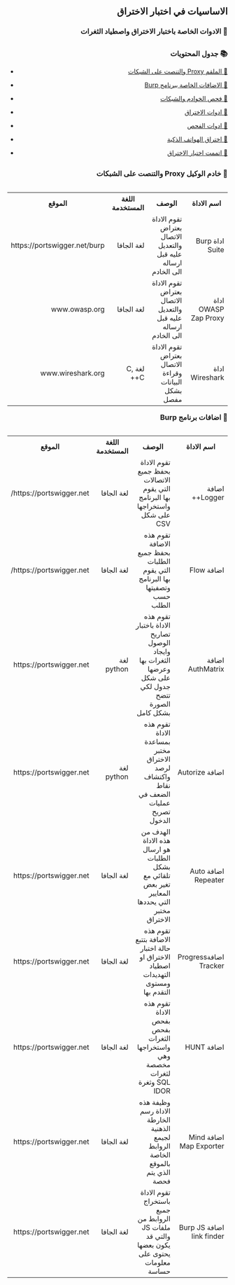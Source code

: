<h2 dir='rtl' align='right'>الاساسيات في اختبار الاختراق  </h2>

<h3 dir='rtl' align='right'> 🧰 الادوات الخاصة باختبار الاختراق واصطياد الثغرات</h3>

## <h3 dir='rtl' align='right'>📚 جدول المحتويات  </h3>

  - [<p dir='rtl' align='right'>🧰 الملقم Proxy  والتنصت على الشبكات </p>](#Proxy-&-Network-Sniffer)
  - [<p dir='rtl' align='right'>🧰 الاضافات الخاصة ببرنامج Burp </p>](#Burp-Extensions) 
  - [<p dir='rtl' align='right'>🧰 فحص الخوادم والشبكات  </p>](#Recon,-OSINT-&-Discovery)
  - [<p dir='rtl' align='right'>🧰 ادوات الاختراق  </p>](#Exploitation)
  - [<p dir='rtl' align='right'>🧰 ادوات الفحص</p>](#Scanners)
  - [<p dir='rtl' align='right'>🧰 اختراق الهواتف الذكية </p>](#Mobile-Hacking)
  - [<p dir='rtl' align='right'>🧰 اتممت اختبار الاختراق</p>](#Automation)
  
  ## <h3 dir='rtl' align='right'>🧰 خادم الوكيل Proxy  والتنصت على الشبكات </h3>
  
  <table dir='rtl' align="right">
  <tr>
    <th>اسم الاداة </th>
    <th> الوصف </th>
    <th> اللغة المستخدمة </th>
    <th> الموقع </th>
    <tr>
    <td> اداة Burp Suite </td> 
    <td>تقوم الاداة بعتراض الاتصال والتعديل عليه قبل ارساله الى الخادم</td>
    <td>لغة الجافا </td>
    <td>https://portswigger.net/burp</td>
  </tr>  
      <tr>
    <td> اداة OWASP Zap Proxy </td> 
    <td>تقوم الاداة بعتراض الاتصال والتعديل عليه قبل ارساله الى الخادم</td>
    <td>لغة الجافا </td>
    <td>www.owasp.org</td>
  </tr> 
      <tr>
    <td> اداة Wireshark </td> 
    <td> تقوم الاداة بعتراض الاتصال وقراءة البيانات بشكل مفصل </td>
    <td>لغة C, C++ </td>
    <td>www.wireshark.org</td>
  </tr> 
  </tr>
  </table>
  
 ## <h3 dir='rtl' align='right'>🧰 اضافات برنامج Burp </h3>
 <table dir='rtl' align="right">
  <tr>
    <th>اسم الاداة </th>
    <th> الوصف </th>
    <th> اللغة المستخدمة </th>
    <th> الموقع </th>
    <tr>
    <td> اضافة Logger++ </td>
    <td>تقوم الاداة بحفظ جميع الاتصالات التي يقوم بها البرنامج واستخراجها على شكل CSV</td>
    <td>لغة الجافا </td>
    <td>https://portswigger.net/</td>
  </tr>
      <tr>
    <td> اضافة Flow </td>
    <td>تقوم هذه الاضافة بحفظ جميع الطلبات التي يقوم بها البرنامج وتصفيتها حسب الطلب</td>
    <td>لغة الجافا </td>
    <td>https://portswigger.net/</td>
  </tr>
      <tr>
    <td> اضافة AuthMatrix  </td>
    <td>تقوم هذه الاداة باختبار تصاريح الوصول وايجاد الثغرات بها وعرضها على شكل جدول لكي تتضح الصورة بشكل كامل </td>
    <td>لغة python </td>
    <td>https://portswigger.net</td>
  </tr> 
  <tr>
  <td> اضافة Autorize  </td>
  <td>تقوم هذه الاداة بمساعدة مختبر الاختراق لرصد واكتشاف نقاط الضعف في عمليات تصريح الدخول </td>
  <td>لغة python </td>
  <td>https://portswigger.net</td>
  </tr> 
  <td> اضافة Auto Repeater  </td>
  <td>الهدف من هذه الاداة هو ارسال الطلبات بشكل تلقائي مع تغير بعض المعايير التي يحددها مختبر الاختراق </td>
  <td>لغة الجافا </td>
  <td>https://portswigger.net</td>
   </tr>
  <td> اضافةProgress Tracker  </td>
  <td>تقوم هذه الاضافة بتتبع حالة اختبار الاختراق او اصطياد التهديدات ومستوى التقدم بها </td>
  <td>لغة الجافا </td>
  <td>https://portswigger.net</td>
    </tr>
      <td> اضافة HUNT  </td>
  <td>تقوم هذه الاداة بفحص بفحص الثغرات واستخراجها وهي مخصصة لثغرات SQL وثغرة IDOR </td>
  <td>لغة الجافا </td>
  <td>https://portswigger.net</td>
  </tr>
  <td> اضافة Mind Map Exporter  </td>
  <td>  وظيفة هذه الاداة رسم الخارطة الذهنية لجيمع الروابط الخاصة بالموقع الذي يتم فحصة </td>
  <td>لغة الجافا </td>
  <td>https://portswigger.net</td>
  </tr>
  <td> اضافة Burp JS link finder  </td>
  <td> تقوم الاداة باستخراج جميع الروابط من ملفات JS والتي قد يكون بعضها يحتوى على معلومات حساسة </td>
  <td>لغة الجافا </td>
  <td>https://portswigger.net</td>
   </tr>
  </table>

 
